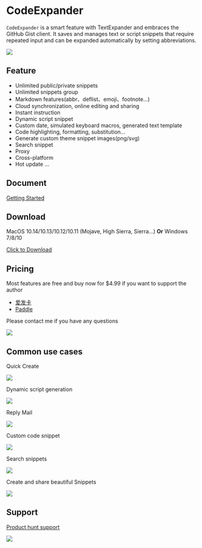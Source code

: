# CodeExpander

`CodeExpander` is a smart feature with TextExpander and embraces the GitHub Gist client. It saves and manages text or script snippets that require repeated input and can be expanded automatically by setting abbreviations.

![](./assets/map-main.png)

## **Feature**

- Unlimited public/private snippets
- Unlimited snippets group
- Markdown features(abbr、deflist、emoji、footnote...)
- Cloud synchronization, online editing and sharing
- Instant instruction
- Dynamic script snippet
- Custom date, simulated keyboard macros, generated text template
- Code highlighting, formatting, substitution...
- Generate custom theme snippet images(png/svg)
- Search snippet
- Proxy
- Cross-platform
- Hot update
  ...

## **Document**

[Getting Started](https://codeexpander.com/en/views/introduce/basic-usage.html)

## **Download**

MacOS 10.14/10.13/10.12/10.11 \(Mojave, High Sierra, Sierra...\) **Or** Windows 7/8/10

[Click to Download](https://github.com/oncework/codeexpander/releases)

## **Pricing**

Most features are free and buy now for \$4.99 if you want to support the author

- [爱发卡](https://w.url.cn/s/AHRprNl)
- [Paddle](https://pay.paddle.com/checkout/540339)

Please contact me if you have any questions

![](./assets/weixin-profile.jpg)

## Common use cases

Quick Create

![](./assets/gene-snippet.gif)

Dynamic script generation

![](./assets/gene-md.gif)

Reply Mail

![](./assets/fill-in.gif)

Custom code snippet

![](./assets/custom-snippet.gif)

Search snippets

![](./assets/search-bar.gif)

Create and share beautiful Snippets

![](./assets/gene-pic.gif)

## **Support**

[Product hunt support](https://www.producthunt.com/posts/oncework?utm_source=badge-featured&utm_medium=badge&utm_souce=badge-oncework)

![](https://api.producthunt.com/widgets/embed-image/v1/featured.svg?post_id=135763&theme=light)
